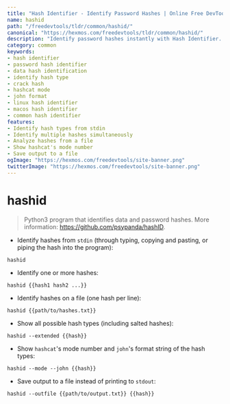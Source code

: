```yaml
---
title: "Hash Identifier - Identify Password Hashes | Online Free DevTools by Hexmos"
name: hashid
path: "/freedevtools/tldr/common/hashid/"
canonical: "https://hexmos.com/freedevtools/tldr/common/hashid/"
description: "Identify password hashes instantly with Hash Identifier. Discover hash types and formats. Free online tool, no registration required."
category: common
keywords:
- hash identifier
- password hash identifier
- data hash identification
- identify hash type
- crack hash
- hashcat mode
- john format
- linux hash identifier
- macos hash identifier
- common hash identifier
features:
- Identify hash types from stdin
- Identify multiple hashes simultaneously
- Analyze hashes from a file
- Show hashcat's mode number
- Save output to a file
ogImage: "https://hexmos.com/freedevtools/site-banner.png"
twitterImage: "https://hexmos.com/freedevtools/site-banner.png"
---
```


# hashid

> Python3 program that identifies data and password hashes.
> More information: <https://github.com/psypanda/hashID>.

- Identify hashes from `stdin` (through typing, copying and pasting, or piping the hash into the program):

`hashid`

- Identify one or more hashes:

`hashid {{hash1 hash2 ...}}`

- Identify hashes on a file (one hash per line):

`hashid {{path/to/hashes.txt}}`

- Show all possible hash types (including salted hashes):

`hashid --extended {{hash}}`

- Show `hashcat`'s mode number and `john`'s format string of the hash types:

`hashid --mode --john {{hash}}`

- Save output to a file instead of printing to `stdout`:

`hashid --outfile {{path/to/output.txt}} {{hash}}`
